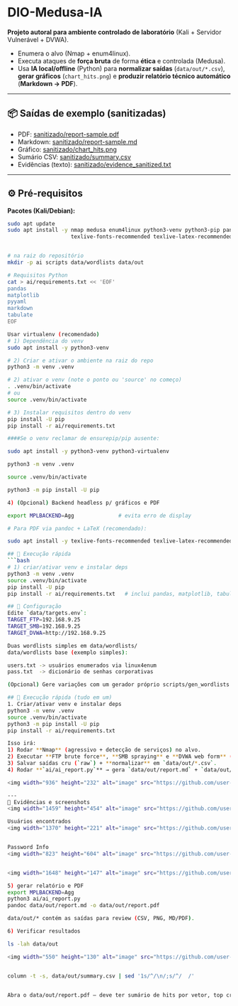 # DIO-Medusa-IA

**Projeto autoral para ambiente controlado de laboratório** (Kali + Servidor Vulnerável + DVWA).
- Enumera o alvo (Nmap + enum4linux).
- Executa ataques de **força bruta** de forma **ética** e controlada (Medusa).
- Usa **IA local/offline** (Python) para **normalizar saídas** (`data/out/*.csv`), **gerar gráficos** (`chart_hits.png`) e **produzir relatório técnico automático** (**Markdown → PDF**).

---

## 📦 Saídas de exemplo (sanitizadas)
- PDF: [sanitizado/report-sample.pdf](sanitizado/report-sample.pdf)  
- Markdown: [sanitizado/report-sample.md](sanitizado/report-sample.md)  
- Gráfico: [sanitizado/chart_hits.png](sanitizado/chart_hits.png)  
- Sumário CSV: [sanitizado/summary.csv](sanitizado/summary.csv)  
- Evidências (texto): [sanitizado/evidence_sanitized.txt](sanitizado/evidence_sanitized.txt)

---

## ⚙️ Pré-requisitos

**Pacotes (Kali/Debian):**
```bash
sudo apt update
sudo apt install -y nmap medusa enum4linux python3-venv python3-pip pandoc \
                    texlive-fonts-recommended texlive-latex-recommended texlive-latex-extra


# na raiz do repositório
mkdir -p ai scripts data/wordlists data/out

# Requisitos Python
cat > ai/requirements.txt << 'EOF'
pandas
matplotlib
pyyaml
markdown
tabulate
EOF

Usar virtualenv (recomendado)
# 1) Dependência do venv
sudo apt install -y python3-venv

# 2) Criar e ativar o ambiente na raiz do repo
python3 -m venv .venv

# 2) ativar o venv (note o ponto ou 'source' no começo)
. .venv/bin/activate
# ou
source .venv/bin/activate

# 3) Instalar requisitos dentro do venv
pip install -U pip
pip install -r ai/requirements.txt

####Se o venv reclamar de ensurepip/pip ausente:

sudo apt install -y python3-venv python3-virtualenv

python3 -m venv .venv

source .venv/bin/activate

python3 -m pip install -U pip

4) (Opcional) Backend headless p/ gráficos e PDF

export MPLBACKEND=Agg              # evita erro de display

# Para PDF via pandoc + LaTeX (recomendado):

sudo apt install -y texlive-fonts-recommended texlive-latex-recommended texlive-latex-extra

## 🚀 Execução rápida
```bash
# 1) criar/ativar venv e instalar deps
python3 -m venv .venv
source .venv/bin/activate
pip install -U pip
pip install -r ai/requirements.txt   # inclui pandas, matplotlib, tabulate, pyyaml, markdown

## 🔑 Configuração
Edite `data/targets.env`:
TARGET_FTP=192.168.9.25
TARGET_SMB=192.168.9.25
TARGET_DVWA=http://192.168.9.25

Duas wordlists simples em data/wordlists/
data/wordlists base (exemplo simples):

users.txt -> usuários enumerados via linux4enum
pass.txt  -> dicionário de senhas corporativas

(Opcional) Gere variações com um gerador próprio scripts/gen_wordlists.py (se quiser ampliar o dicionário).

## 🚀 Execução rápida (tudo em um)
1. Criar/ativar venv e instalar deps
python3 -m venv .venv
source .venv/bin/activate
python3 -m pip install -U pip
pip install -r ai/requirements.txt

Isso irá:
1) Rodar **Nmap** (agressivo + detecção de serviços) no alvo.
2) Executar **FTP brute force**, **SMB spraying** e **DVWA web form** (se configurado).
3) Salvar saídas cru (`raw`) + **normalizar** em `data/out/*.csv`.
4) Rodar **`ai/ai_report.py`** → gera `data/out/report.md` + `data/out/report.pdf` + gráficos `.png`.

<img width="936" height="232" alt="image" src="https://github.com/user-attachments/assets/16c80a78-f3de-4f7b-a7df-6aa1de041e29" />

---
📸 Evidências e screenshots
<img width="1459" height="454" alt="image" src="https://github.com/user-attachments/assets/17b09d3e-8f97-4b09-915d-8d5da42c0a48" />

Usuários encontrados
<img width="1370" height="221" alt="image" src="https://github.com/user-attachments/assets/48ab2aa3-8468-4703-a716-e0652e8795b3" />


Password Info
<img width="823" height="604" alt="image" src="https://github.com/user-attachments/assets/f07e4b28-83f9-4af8-9ba7-36503600e319" />


<img width="1648" height="147" alt="image" src="https://github.com/user-attachments/assets/0b575c66-1d43-4640-9ee5-05aa585a7677" />

5) gerar relatório e PDF
export MPLBACKEND=Agg
python3 ai/ai_report.py
pandoc data/out/report.md -o data/out/report.pdf

data/out/* contém as saídas para review (CSV, PNG, MD/PDF).

6) Verificar resultados

ls -lah data/out

<img width="550" height="130" alt="image" src="https://github.com/user-attachments/assets/87d77a25-701f-4a5d-bcaa-6fe2add5a56f" />


column -t -s, data/out/summary.csv | sed '1s/^/\n/;s/^/  /'


Abra o data/out/report.pdf — deve ter sumário de hits por vetor, top credenciais e gráficos.
